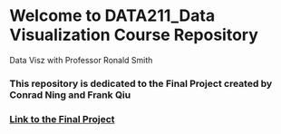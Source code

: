 # Welcome to DATA211_Data Visualization Course Repository 

Data Visz with Professor Ronald Smith 

### This repository is dedicated to the Final Project created by Conrad Ning and Frank Qiu

### [Link to the Final Project](https://cning0506.github.io/DATA-211_DataVisz/FinalProject.html)
